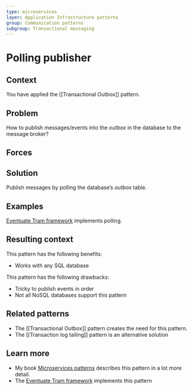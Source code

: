 ```yaml
---
type: microservices
layer: Application Infrastructure patterns
group: Communication patterns
subgroup: Transactional messaging
---
```

# Polling publisher

## Context

You have applied the [[Transactional Outbox]] pattern.

## Problem

How to publish messages/events into the *outbox* in the database to the message broker?

## Forces

## Solution

Publish messages by polling the database’s *outbox* table.

## Examples

[Eventuate Tram framework](https://github.com/eventuate-tram/eventuate-tram-core) implements polling.

## Resulting context

This pattern has the following benefits:
- Works with any SQL database

This pattern has the following drawbacks:
- Tricky to publish events in order
- Not all NoSQL databases support this pattern

## Related patterns

- The [[Transactional Outbox]] pattern creates the need for this pattern.
- The [[Transaction log tailing]] pattern is an alternative solution

## Learn more

- My book [Microservices patterns](https://microservices.io/book) describes this pattern in a lot more detail.
- The [Eventuate Tram framework](https://github.com/eventuate-tram/eventuate-tram-core) implements this pattern